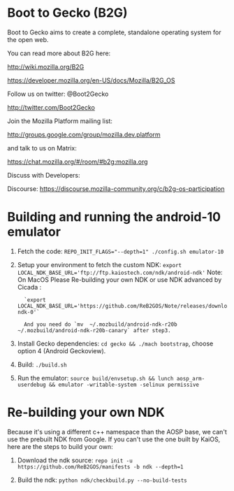 # Boot to Gecko (B2G)

Boot to Gecko aims to create a complete, standalone operating system for the open web.

You can read more about B2G here:

  http://wiki.mozilla.org/B2G
  
  https://developer.mozilla.org/en-US/docs/Mozilla/B2G_OS

Follow us on twitter: @Boot2Gecko

  http://twitter.com/Boot2Gecko

Join the Mozilla Platform mailing list:

  http://groups.google.com/group/mozilla.dev.platform

and talk to us on Matrix:

  https://chat.mozilla.org/#/room/#b2g:mozilla.org

Discuss with Developers:

  Discourse: https://discourse.mozilla-community.org/c/b2g-os-participation

# Building and running the android-10 emulator

1. Fetch the code: `REPO_INIT_FLAGS="--depth=1" ./config.sh emulator-10`
2. Setup your environment to fetch the custom NDK: `export LOCAL_NDK_BASE_URL='ftp://ftp.kaiostech.com/ndk/android-ndk'`
   Note: On MacOS Please Re-building your own NDK or use NDK advanced by Cicada : 
   
         `export LOCAL_NDK_BASE_URL='https://github.com/ReB2GOS/Note/releases/download/ndk/android-ndk-0'`
         
         And you need do `mv  ~/.mozbuild/android-ndk-r20b  ~/.mozbuild/android-ndk-r20b-canary` after step3.
         
3. Install Gecko dependencies: `cd gecko && ./mach bootstrap`, choose option 4 (Android Geckoview).
4. Build: `./build.sh`
5. Run the emulator: `source build/envsetup.sh && lunch aosp_arm-userdebug && emulator -writable-system -selinux permissive`

# Re-building your own NDK

Because it's using a different c++ namespace than the AOSP base, we can't use the prebuilt NDK from Google. If you can't use the one built by KaiOS, here are the steps to build your own:
1. Download the ndk source:
`repo init -u https://github.com/ReB2GOS/manifests -b ndk --depth=1`

2. Build the ndk:
`python ndk/checkbuild.py --no-build-tests`
